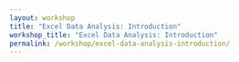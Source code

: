 ```yaml
---
layout: workshop
title: "Excel Data Analysis: Introduction"
workshop_title: "Excel Data Analysis: Introduction"
permalink: /workshop/excel-data-analysis-introduction/
---
```

